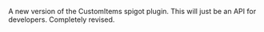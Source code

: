 A new version of the CustomItems spigot plugin. This will just be an API for developers. Completely revised.
